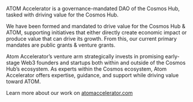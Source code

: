 ATOM Accelerator is a governance-mandated DAO of the Cosmos Hub, tasked with driving value for the Cosmos Hub.

We have been formed and mandated to drive value for the Cosmos Hub & ATOM, supporting initiatives that either directly create economic impact or produce value that can drive its growth. From this, our current primary mandates are public grants & venture grants.

Atom Accelerator’s venture arm strategically invests in promising early-stage Web3 founders and startups both within and outside of the Cosmos Hub’s ecosystem. As experts within the Cosmos ecosystem, Atom Accelerator offers expertise, guidance, and support while driving value toward ATOM.

Learn more about our work on [atomaccelerator.com](https://www.atomaccelerator.com/)
